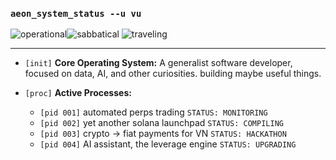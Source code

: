 ### `aeon_system_status --u vu`
<img src="https://img.shields.io/badge/SYSTEM_STATUS-OPERATIONAL-brightgreen" alt="operational"><img src="https://img.shields.io/badge/😎 SABBATICAL-bf5700" alt="sabbatical">   <img src="https://img.shields.io/badge/CURRENT_LOCATION-✈️_TRAVELING-brightgreen" alt="traveling">

---

* `[init]` **Core Operating System:** A generalist software developer, focused on data, AI, and other curiosities. building maybe useful things.
  
* `[proc]` **Active Processes:**
    * `[pid 001]` automated perps trading `STATUS: MONITORING`
    * `[pid 002]` yet another solana launchpad `STATUS: COMPILING`
    * `[pid 003]` crypto -> fiat payments for VN `STATUS: HACKATHON`
    * `[pid 004]` AI assistant, the leverage engine `STATUS: UPGRADING`
